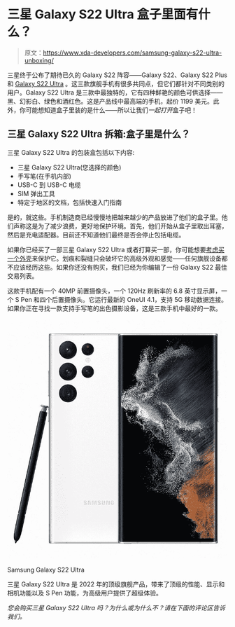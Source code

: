 # 三星 Galaxy S22 Ultra 盒子里面有什么？

> 原文：<https://www.xda-developers.com/samsung-galaxy-s22-ultra-unboxing/>

三星终于公布了期待已久的 Galaxy S22 阵容——Galaxy S22、Galaxy S22 Plus 和 [Galaxy S22 Ultra](https://www.xda-developers.com/samsung-galaxy-s22-ultra-hands-on/) 。这三款旗舰手机有很多共同点，但它们都针对不同类别的用户。Galaxy S22 Ultra 是三款中最独特的，它有四种鲜艳的颜色可供选择——黑、幻影白、绿色和酒红色。这是产品线中最高端的手机，起价 1199 美元。此外，你可能想知道盒子里装的是什么——所以让我们*一起打开*盒子吧！

## 三星 Galaxy S22 Ultra 拆箱:盒子里是什么？

三星 Galaxy S22 Ultra 的包装盒包括以下内容:

*   三星 Galaxy S22 Ultra(您选择的颜色)
*   手写笔(在手机内部)
*   USB-C 到 USB-C 电缆
*   SIM 弹出工具
*   特定于地区的文档，包括快速入门指南

是的，就这些。手机制造商已经慢慢地把越来越少的产品放进了他们的盒子里。他们声称这是为了减少浪费，更好地保护环境。首先，他们开始从盒子里取出耳塞，然后是充电适配器。目前还不知道他们最终是否会停止包括电缆。

如果你已经买了一部三星 Galaxy S22 Ultra 或者打算买一部，你可能想要[考虑买一个外壳](https://www.xda-developers.com/best-samsung-galaxy-s22-ultra-cases/)来保护它。划痕和裂缝只会破坏它的高级外观和感觉——任何旗舰设备都不应该经历这些。如果你还没有购买，我们已经为你编辑了一份 Galaxy S22 最佳交易列表。

这款手机配有一个 40MP 前置摄像头，一个 120Hz 刷新率的 6.8 英寸显示屏，一个 S Pen 和四个后置摄像头。它运行最新的 OneUI 4.1，支持 5G 移动数据连接。如果你正在寻找一款支持手写笔的出色摄影设备，这是三款手机中最好的一款。

 <picture>![The Samsung Galaxy S22 Ultra is the top flagship for 2022, bringing over top of the line performance, display and camera capabilities alongside S Pen capabilities to deliver an ultra experience for power users.](img/9ece91033072839f67848f4df356ce53.png)</picture> 

Samsung Galaxy S22 Ultra

三星 Galaxy S22 Ultra 是 2022 年的顶级旗舰产品，带来了顶级的性能、显示和相机功能以及 S Pen 功能，为高级用户提供了超级体验。

*您会购买三星 Galaxy S22 Ultra 吗？为什么或为什么不？请在下面的评论区告诉我们。*